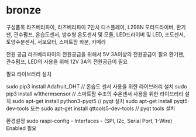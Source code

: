 # bronze

구성품목
라즈베리파이, 라즈베리파이 7인치 디스플레이, L298N 모터드라이버, 환기팬, 관수펌프, 온습도센서, 방수형 온도센서 및 모듈, LED드라이버 및 LED, 조도센서, 토양수분센서, 서보모터, 스마트팜 화분, 카메라


전원 공급
라즈베리파이의 전원공급을 위해서 5V 3A이상의 전원공급이 필요
환기팬, 관수펌프, LED의 사용을 위해 12V 3A의 전원공급이 필요


필요 라이브러리 설치

sudo pip3 install Adafruit_DHT // 온습도 센서 사용을 위한 라이브러리 설치
sudo pip3 install w1thermsensor // 스마트팜 수조의 수온센서 사용을 위한 라이브러리 설치
sudo apt-get install python3-pyqt5 // pyqt 설치
sudo apt-get install pyqt5-dev-tools 또는 sudo apt-get install qttools5-dev-tools // pyqt tools 설치



환경설정
sudo raspi-config - Interfaces - (SPI, I2c, Serial Port, 1-Wire) Enabled 필요
